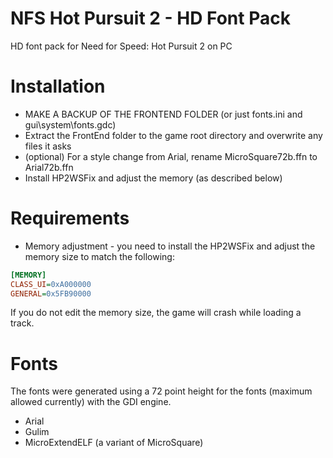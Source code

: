# NFS Hot Pursuit 2 - HD Font Pack
HD font pack for Need for Speed: Hot Pursuit 2 on PC

# Installation
- MAKE A BACKUP OF THE FRONTEND FOLDER (or just fonts.ini and gui\system\fonts.gdc)
- Extract the FrontEnd folder to the game root directory and overwrite any files it asks
- (optional) For a style change from Arial, rename MicroSquare72b.ffn to Arial72b.ffn
- Install HP2WSFix and adjust the memory (as described below)

# Requirements
- Memory adjustment - you need to install the HP2WSFix and adjust the memory size to match the following:
```ini
[MEMORY]
CLASS_UI=0xA000000
GENERAL=0x5FB90000
```
If you do not edit the memory size, the game will crash while loading a track.

# Fonts
The fonts were generated using a 72 point height for the fonts (maximum allowed currently) with the GDI engine.

- Arial
- Gulim
- MicroExtendELF (a variant of MicroSquare)

